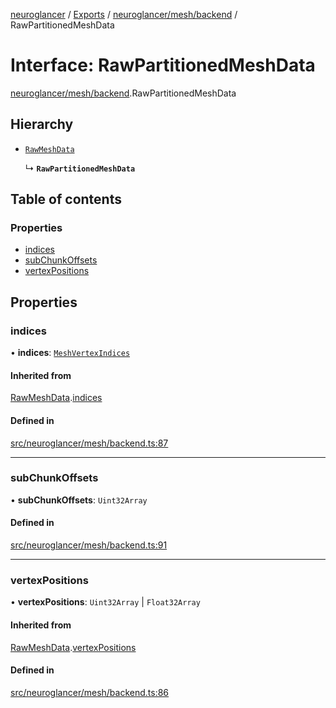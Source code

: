 [neuroglancer](../README.md) / [Exports](../modules.md) / [neuroglancer/mesh/backend](../modules/neuroglancer_mesh_backend.md) / RawPartitionedMeshData

# Interface: RawPartitionedMeshData

[neuroglancer/mesh/backend](../modules/neuroglancer_mesh_backend.md).RawPartitionedMeshData

## Hierarchy

- [`RawMeshData`](neuroglancer_mesh_backend.RawMeshData.md)

  ↳ **`RawPartitionedMeshData`**

## Table of contents

### Properties

- [indices](neuroglancer_mesh_backend.RawPartitionedMeshData.md#indices)
- [subChunkOffsets](neuroglancer_mesh_backend.RawPartitionedMeshData.md#subchunkoffsets)
- [vertexPositions](neuroglancer_mesh_backend.RawPartitionedMeshData.md#vertexpositions)

## Properties

### indices

• **indices**: [`MeshVertexIndices`](../modules/neuroglancer_mesh_base.md#meshvertexindices)

#### Inherited from

[RawMeshData](neuroglancer_mesh_backend.RawMeshData.md).[indices](neuroglancer_mesh_backend.RawMeshData.md#indices)

#### Defined in

[src/neuroglancer/mesh/backend.ts:87](https://github.com/ActiveBrainAtlas2/neuroglancer/blob/91617476/src/neuroglancer/mesh/backend.ts#L87)

___

### subChunkOffsets

• **subChunkOffsets**: `Uint32Array`

#### Defined in

[src/neuroglancer/mesh/backend.ts:91](https://github.com/ActiveBrainAtlas2/neuroglancer/blob/91617476/src/neuroglancer/mesh/backend.ts#L91)

___

### vertexPositions

• **vertexPositions**: `Uint32Array` \| `Float32Array`

#### Inherited from

[RawMeshData](neuroglancer_mesh_backend.RawMeshData.md).[vertexPositions](neuroglancer_mesh_backend.RawMeshData.md#vertexpositions)

#### Defined in

[src/neuroglancer/mesh/backend.ts:86](https://github.com/ActiveBrainAtlas2/neuroglancer/blob/91617476/src/neuroglancer/mesh/backend.ts#L86)
